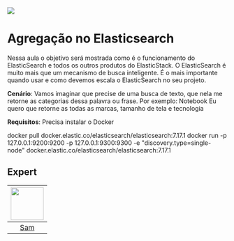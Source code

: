 <img src="https://storage.googleapis.com/golden-wind/experts-club/capa-github.svg" />

# Agregação no Elasticsearch

Nessa aula o objetivo será mostrada como é o funcionamento do ElasticSearch e todos os outros produtos do ElasticStack. O ElasticSearch é muito mais que um mecanismo de busca inteligente.  É o mais importante quando usar e como devemos escala o ElasticSearch no seu projeto. 

**Cenário**: Vamos imaginar que precise de uma busca de texto, que nela me retorne as categorias dessa palavra ou frase. Por exemplo: Notebook
Eu quero que retorne as todas as marcas, tamanho de tela e tecnologia

**Requisitos**:
Precisa instalar o Docker

docker pull docker.elastic.co/elasticsearch/elasticsearch:7.17.1
docker run -p 127.0.0.1:9200:9200 -p 127.0.0.1:9300:9300 -e "discovery.type=single-node" docker.elastic.co/elasticsearch/elasticsearch:7.17.1


## Expert

| [<img src="https://avatars.githubusercontent.com/u/57687300?s=400&u=79494f446d1fa4c328e4a7902ec790e9179a4889&v=4" width="75px;"/>](https://github.com/samantadearaujo") |
| :-: |
|[Sam](https://github.com/samantadearaujo)|
